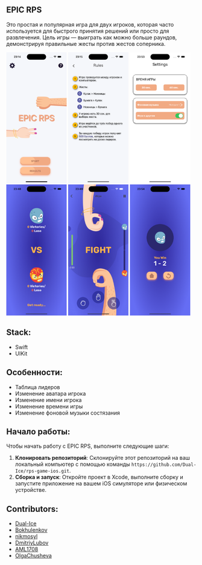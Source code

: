 ## EPIC RPS
Это простая и популярная игра для двух игроков, которая часто используется для быстрого принятия решений или просто для развлечения. Цель игры — выиграть как можно больше раундов, демонстрируя правильные жесты против жестов соперника.

<div>
<img src="rps-game-ios/Resources/images/Onbording/StartScreen.png" width="160" />
<img src="rps-game-ios/Resources/images/Onbording/RulesScreen.png" width="160" />
<img src="rps-game-ios/Resources/images/Onbording/SettingsScreen.png" width="160" />
<img src="rps-game-ios/Resources/images/Onbording/LoadScreen.png" width="160" />
<img src="rps-game-ios/Resources/images/Onbording/GameScreen.png" width="160" />
<img src="rps-game-ios/Resources/images/Onbording/FightResultScreen.png" width="160" />
</div>

## Stack: 
- Swift
- UIKit

## Особенности:
 - Таблица лидеров
 - Изменение аватара игрока
 - Изменение имени игрока
 - Изменение времени игры
 - Изменение фоновой музыки состязания

## Начало работы:
Чтобы начать работу с EPIC RPS, выполните следующие шаги:

1. **Клонировать репозиторий**: Склонируйте этот репозиторий на ваш локальный компьютер с помощью команды `https://github.com/Dual-Ice/rps-game-ios.git`.
2. **Сборка и запуск**: Откройте проект в Xcode, выполните сборку и запустите приложение на вашем iOS симуляторе или физическом устройстве.


## Contributors:
- [Dual-Ice](https://github.com/Dual-Ice)
- [Bokhulenkov](https://github.com/Bokhulenkov)
- [nikmosyl](https://github.com/nikmosyl)
- [DmitriyLubov](https://github.com/DmitriyLubov)
- [AML1708](https://github.com/AML1708)
- [OlgaChusheva](https://github.com/OlgaChusheva)
